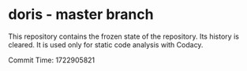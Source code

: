 # doris - master branch

This repository contains the frozen state of the repository.
Its history is cleared. It is used only for static code
analysis with Codacy.

Commit Time: 1722905821